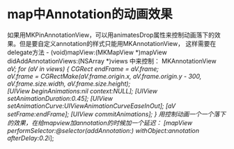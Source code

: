 
# map中Annotation的动画效果

如果用MKPinAnnotationView，可以用animatesDrop属性来控制动画落下的效果。但是要自定义annotation的样式只能用MKAnnotationView，
这样需要在delegate方法
    - (void)mapView:(MKMapView *)mapView didAddAnnotationViews:(NSArray *)views
中来控制：
    MKAnnotationView *aV;
    for (aV in views) { 
        CGRect endFrame = aV.frame;  
        aV.frame = CGRectMake(aV.frame.origin.x, aV.frame.origin.y - 300, aV.frame.size.width, aV.frame.size.height);  
        [UIView beginAnimations:nil context:NULL]; 
        [UIView setAnimationDuration:0.45]; 
        [UIView setAnimationCurve:UIViewAnimationCurveEaseInOut]; 
        [aV setFrame:endFrame]; 
        [UIView commitAnimations];
    }
用控制动画一个一个落下的效果，在给mapview加annotation的时候加一个延迟：
    [mapView performSelector:@selector(addAnnotation:) withObject:annotation afterDelay:0.2*i];

